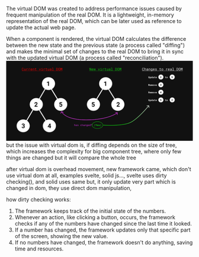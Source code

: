 The virtual DOM was created to address performance issues caused by frequent manipulation of the real DOM. It is a lightweight, in-memory representation of the real DOM, which can be later used as reference to update the actual web page.

When a component is rendered, the virtual DOM calculates the difference between the new state and the previous state (a process called "diffing") and makes the minimal set of changes to the real DOM to bring it in sync with the updated virtual DOM (a process called "reconciliation").
![](../images/virtualdom.png)
but the issue with virtual dom is, if diffing depends on the size of tree, which increases the complexity for big component tree, where only few things are changed but it will compare the whole tree

after virtual dom is overhead movement, new framework came, which don't use virtual dom at all, examples svelte, solid js..., svelte uses dirty checking(), and solid uses same but, it only update very part which is changed in dom, they use direct dom manipulation,

how dirty checking works:

1. The framework keeps track of the initial state of the numbers.
2. Whenever an action, like clicking a button, occurs, the framework checks if any of the numbers have changed since the last time it looked.
3. If a number has changed, the framework updates only that specific part of the screen, showing the new value.
4. If no numbers have changed, the framework doesn't do anything, saving time and resources.





